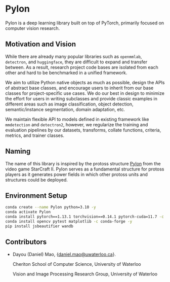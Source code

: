 # Pylon

Pylon is a deep learning library built on top of PyTorch, primarily focused on computer vision research.

## Motivation and Vision

While there are already many popular libraries such as `openmmlab`, `detectron`, and `huggingface`, they are difficult to expand and transfer between. As a result, research project code bases are isolated from each other and hard to be benchmarked in a unified framework.

We aim to utilize Python native objects as much as possible, design the APIs of abstract base classes, and encourage users to inherit from our base classes for project-specific use cases. We do our best in design to minimize the effort for users in writing subclasses and provide classic examples in different areas such as image classification, object detection, semantic/instance segmentation, domain adaptation, etc.

We maintain flexible API to models defined in existing framework like `mmdetection` and `detectron2`, however, we regularize the training and evaluation pipelines by our datasets, transforms, collate functions, criteria, metrics, and trainer classes.

## Naming

The name of this library is inspired by the protoss structure [Pylon](https://starcraft.fandom.com/wiki/Pylon) from the video game StarCraft II. Pylon serves as a fundamental structure for protoss players as it generates power fields in which other protoss units and structures could be deployed.

## Environment Setup

```bash
conda create --name Pylon python=3.10 -y
conda activate Pylon
conda install pytorch==1.13.1 torchvision==0.14.1 pytorch-cuda=11.7 -c pytorch -c nvidia -y
conda install opencv pytest matplotlib -c conda-forge -y
pip install jsbeautifier wandb
```

## Contributors

* Dayou (Daniel) Mao, {[daniel.mao@uwaterloo.ca](mailto:daniel.mao@uwaterloo.ca)}.

    Cheriton School of Computer Science, University of Waterloo

    Vision and Image Processing Research Group, University of Waterloo
